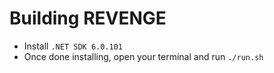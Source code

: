 # Building REVENGE

- Install ``.NET SDK 6.0.101``
- Once done installing, open your terminal and run ``./run.sh``
